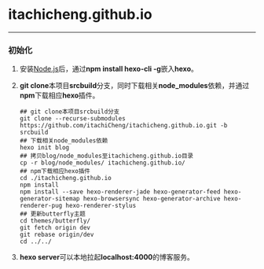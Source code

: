 # itachicheng.github.io

---

### 初始化

1. 安装[Node.js](https://nodejs.org/en)后，通过**npm install hexo-cli -g**嵌入**hexo**。

2. **git clone**本项目**srcbuild**分支，同时下载相关**node_modules**依赖，并通过**npm**下载相应**hexo**插件。

   ```shell
   ## git clone本项目srcbuild分支
   git clone --recurse-submodules https://github.com/itachiCheng/itachicheng.github.io.git -b srcbuild 
   ## 下载相关node_modules依赖
   hexo init blog
   ## 拷贝blog/node_modules至itachicheng.github.io目录
   cp -r blog/node_modules/ itachicheng.github.io/
   ## npm下载相应hexo插件
   cd ./itachicheng.github.io
   npm install
   npm install --save hexo-renderer-jade hexo-generator-feed hexo-generator-sitemap hexo-browsersync hexo-generator-archive hexo-renderer-pug hexo-renderer-stylus
   ## 更新butterfly主题
   cd themes/butterfly/
   git fetch origin dev
   git rebase origin/dev
   cd ../../
   ```
   
3. **hexo server**可以本地拉起**localhost:4000**的博客服务。



